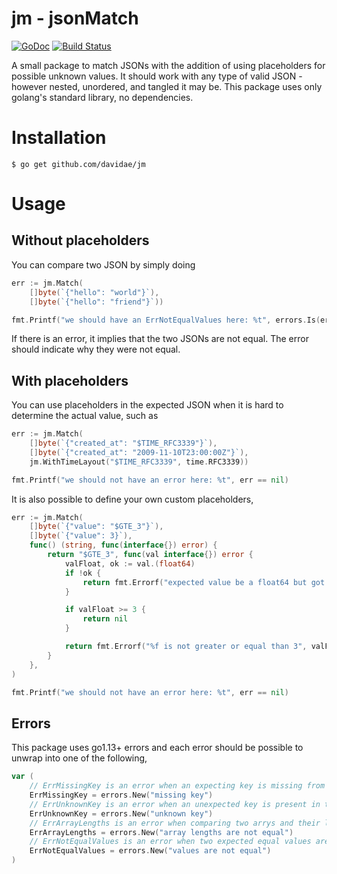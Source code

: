 # jm - jsonMatch
[![GoDoc](https://godoc.org/github.com/davidae/jm?status.svg)](https://godoc.org/github.com/davidae/jm)
[![Build Status](https://travis-ci.com/davidae/jm.svg?branch=master "Travis CI status")](https://travis-ci.com/davidae/jm)

A small package to match JSONs with the addition of using placeholders for possible unknown values. 
It should work with any type of valid JSON - however nested, unordered, and tangled it may be. This package uses only 
golang's standard library, no dependencies.

# Installation
```Shell
$ go get github.com/davidae/jm
```

# Usage
## Without placeholders
You can compare two JSON by simply doing
```go
err := jm.Match(
    []byte(`{"hello": "world"}`),
    []byte(`{"hello": "friend"}`))

fmt.Printf("we should have an ErrNotEqualValues here: %t", errors.Is(err, jm.ErrNotEqualValues))
```
If there is an error, it implies that the two JSONs are not equal. The error should indicate why they were not
equal. 

## With placeholders
You can use placeholders in the expected JSON when it is hard to determine the actual value, such as
```go
err := jm.Match(
    []byte(`{"created_at": "$TIME_RFC3339"}`),
    []byte(`{"created_at": "2009-11-10T23:00:00Z"}`),
    jm.WithTimeLayout("$TIME_RFC3339", time.RFC3339))

fmt.Printf("we should not have an error here: %t", err == nil)
```
It is also possible to define your own custom placeholders,
```go
err := jm.Match(
    []byte(`{"value": "$GTE_3"}`),
    []byte(`{"value": 3}`),
    func() (string, func(interface{}) error) {
        return "$GTE_3", func(val interface{}) error {
            valFloat, ok := val.(float64)
            if !ok {
                return fmt.Errorf("expected value be a float64 but got: %T", val)
            }

            if valFloat >= 3 {
                return nil
            }

            return fmt.Errorf("%f is not greater or equal than 3", valFloat)
        }
    },
)

fmt.Printf("we should not have an error here: %t", err == nil)	
```

## Errors
This package uses go1.13+ errors and each error should be possible to unwrap into one of the following,
```go
var (
	// ErrMissingKey is an error when an expecting key is missing from the JSON
	ErrMissingKey = errors.New("missing key")
	// ErrUnknownKey is an error when an unexpected key is present in the JSON
	ErrUnknownKey = errors.New("unknown key")
	// ErrArrayLengths is an error when comparing two arrys and their lengths are not equal
	ErrArrayLengths = errors.New("array lengths are not equal")
	// ErrNotEqualValues is an error when two expected equal values are not equal
	ErrNotEqualValues = errors.New("values are not equal")
)
```
